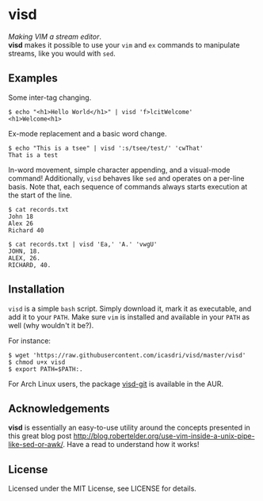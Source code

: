 # visd
*Making VIM a stream editor*.
<br>
**visd** makes it possible to use your `vim` and `ex` commands to manipulate streams, like you would with `sed`. 

## Examples
Some inter-tag changing.
```
$ echo "<h1>Hello World</h1>" | visd 'f>lcitWelcome'
<h1>Welcome<h1>
```

Ex-mode replacement and a basic word change. 
```
$ echo "This is a tsee" | visd ':s/tsee/test/' 'cwThat'
That is a test
```

In-word movement, simple character appending, and a visual-mode command! Additionally, `visd` behaves like `sed` and operates on a per-line basis. Note that, each sequence of commands always starts execution at the start of the line.
```
$ cat records.txt
John 18
Alex 26
Richard 40

$ cat records.txt | visd 'Ea,' 'A.' 'vwgU'
JOHN, 18.
ALEX, 26.
RICHARD, 40.
```

## Installation
`visd` is a simple `bash` script. Simply download it, mark it as executable, and add it to your `PATH`. Make sure `vim` is installed and available in your `PATH` as well (why wouldn't it be?).

For instance:
```
$ wget 'https://raw.githubusercontent.com/icasdri/visd/master/visd'
$ chmod u+x visd
$ export PATH=$PATH:.
```

For Arch Linux users, the package [visd-git](https://aur.archlinux.org/packages/visd-git/) is available in the AUR.

## Acknowledgements
**visd** is essentially an easy-to-use utility around the concepts presented in this great blog post http://blog.robertelder.org/use-vim-inside-a-unix-pipe-like-sed-or-awk/. Have a read to understand how it works!

## License
Licensed under the MIT License, see LICENSE for details.
